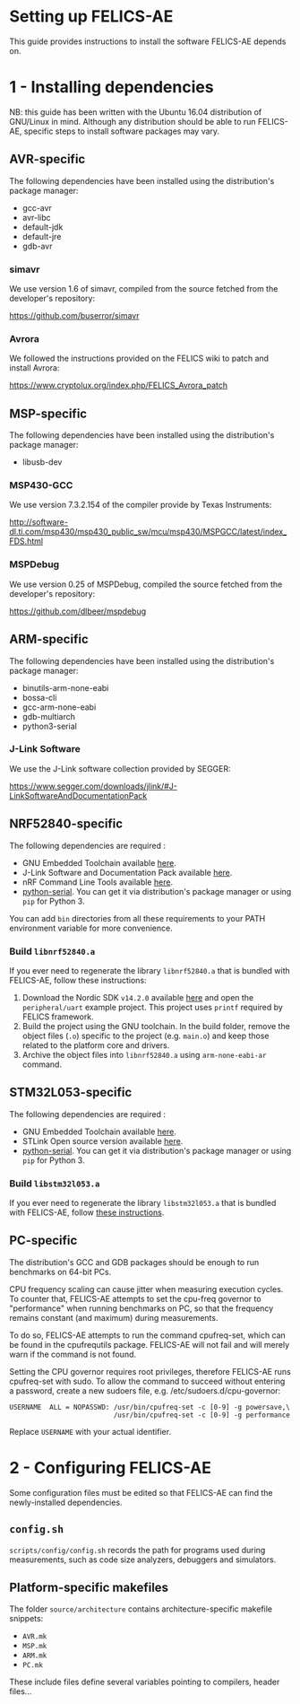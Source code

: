 Setting up FELICS-AE
====================

This guide provides instructions to install the software FELICS-AE
depends on.

1 - Installing dependencies
===========================

NB: this guide has been written with the Ubuntu 16.04 distribution of
GNU/Linux in mind. Although any distribution should be able to run
FELICS-AE, specific steps to install software packages may vary.

AVR-specific
------------

The following dependencies have been installed using the
distribution's package manager:

- gcc-avr
- avr-libc
- default-jdk
- default-jre
- gdb-avr

### simavr

We use version 1.6 of simavr, compiled from the source fetched from
the developer's repository:

<https://github.com/buserror/simavr>

### Avrora

We followed the instructions provided on the FELICS wiki to patch and
install Avrora:

<https://www.cryptolux.org/index.php/FELICS_Avrora_patch>

MSP-specific
------------

The following dependencies have been installed using the
distribution's package manager:

- libusb-dev

### MSP430-GCC

We use version 7.3.2.154 of the compiler provide by Texas Instruments:

<http://software-dl.ti.com/msp430/msp430_public_sw/mcu/msp430/MSPGCC/latest/index_FDS.html>

### MSPDebug

We use version 0.25 of MSPDebug, compiled the source fetched from the
developer's repository:

<https://github.com/dlbeer/mspdebug>

ARM-specific
------------

The following dependencies have been installed using the
distribution's package manager:

- binutils-arm-none-eabi
- bossa-cli
- gcc-arm-none-eabi
- gdb-multiarch
- python3-serial

### J-Link Software

We use the J-Link software collection provided by SEGGER:

<https://www.segger.com/downloads/jlink/#J-LinkSoftwareAndDocumentationPack>

NRF52840-specific
------------

The following dependencies are required :

- GNU Embedded Toolchain available [here](https://developer.arm.com/tools-and-software/open-source-software/developer-tools/gnu-toolchain/gnu-rm/downloads).
- J-Link Software and Documentation Pack available [here](https://www.segger.com/downloads/jlink/#J-LinkSoftwareAndDocumentationPack).
- nRF Command Line Tools available [here](https://www.nordicsemi.com/Software-and-Tools/Development-Tools/nRF-Command-Line-Tools/Download#infotabs).
- [python-serial](https://pythonhosted.org/pyserial/). You can get it via distribution's package manager or using `pip` for Python 3.

You can add `bin` directories from all these requirements to your PATH environment variable for more convenience.

### Build `libnrf52840.a`

If you ever need to regenerate the library `libnrf52840.a` that is bundled with FELICS-AE, follow these instructions:

1. Download the Nordic SDK `v14.2.0` available [here](https://developer.nordicsemi.com/nRF5_SDK/nRF5_SDK_v14.x.x/nRF5_SDK_14.2.0_17b948a.zip) and open the `peripheral/uart` example project. This project uses `printf` required by FELICS framework.
2. Build the project using the GNU toolchain. In the build folder, remove the object files (`.o`) specific to the project (e.g. `main.o`) and keep those related to the platform core and drivers.
3. Archive the object files into `libnrf52840.a` using `arm-none-eabi-ar` command.

STM32L053-specific
------------------

The following dependencies are required :

- GNU Embedded Toolchain available [here](https://developer.arm.com/tools-and-software/open-source-software/developer-tools/gnu-toolchain/gnu-rm/downloads).
- STLink Open source version available [here](https://github.com/texane/stlink).
- [python-serial](https://pythonhosted.org/pyserial/). You can get it via distribution's package manager or using `pip` for Python 3.

### Build `libstm32l053.a`

If you ever need to regenerate the library `libstm32l053.a` that is bundled with FELICS-AE, follow [these instructions](stm32l053.md).

PC-specific
-----------

The distribution's GCC and GDB packages should be enough to run
benchmarks on 64-bit PCs.

CPU frequency scaling can cause jitter when measuring execution
cycles. To counter that, FELICS-AE attempts to set the cpu-freq
governor to "performance" when running benchmarks on PC, so that the
frequency remains constant (and maximum) during measurements.

To do so, FELICS-AE attempts to run the command cpufreq-set, which can
be found in the cpufrequtils package. FELICS-AE will not fail and will
merely warn if the command is not found.

Setting the CPU governor requires root privileges, therefore FELICS-AE
runs cpufreq-set with sudo. To allow the command to succeed without
entering a password, create a new sudoers file,
e.g. /etc/sudoers.d/cpu-governor:

    USERNAME  ALL = NOPASSWD: /usr/bin/cpufreq-set -c [0-9] -g powersave,\
                              /usr/bin/cpufreq-set -c [0-9] -g performance

Replace `USERNAME` with your actual identifier.

2 - Configuring FELICS-AE
=========================

Some configuration files must be edited so that FELICS-AE can find the
newly-installed dependencies.

`config.sh`
-----------

`scripts/config/config.sh` records the path for programs used during
measurements, such as code size analyzers, debuggers and simulators.

Platform-specific makefiles
---------------------------

The folder `source/architecture` contains architecture-specific
makefile snippets:

- `AVR.mk`
- `MSP.mk`
- `ARM.mk`
- `PC.mk`

These include files define several variables pointing to compilers,
header files…

